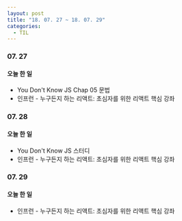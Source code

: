```yaml
---
layout: post
title: "18. 07. 27 ~ 18. 07. 29"
categories:
  - TIL
---
```


### 07. 27
#### 오늘 한 일
- You Don't Know JS Chap 05 문법
- 인프런 - 누구든지 하는 리액트: 초심자를 위한 리액트 핵심 강좌


### 07. 28
#### 오늘 한 일
- You Don't Know JS 스터디
- 인프런 - 누구든지 하는 리액트: 초심자를 위한 리액트 핵심 강좌

### 07. 29
#### 오늘 한 일
- 인프런 - 누구든지 하는 리액트: 초심자를 위한 리액트 핵심 강좌
